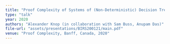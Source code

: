 ```yaml
---
title: "Proof Complexity of Systems of (Non-Deterministic) Decision Trees"
type: "talk"
year: 2020
authors: "Alexander Knop (in collaboration with Sam Buss, Anupam Das)"
file-url: "assets/presentations/BIRS200121/main.pdf"
venue: "Proof Complexity, Banff, Canada, 2020"
---
```

